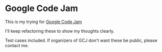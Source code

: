 Google Code Jam
==

This is my trying for [Google Code Jam](https://code.google.com/codejam/)

I'll keep refactoring these to show my thoughts clearly.

Test cases included. If organizers of GCJ don't want these be public, please contact me.
